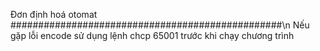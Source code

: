 Đơn định hoá otomat
#################################################\n
Nếu gặp lỗi encode sử dụng lệnh chcp 65001 trước khi chạy chương trình
